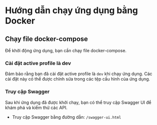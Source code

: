 # Hướng dẫn chạy ứng dụng bằng Docker

## Chạy file docker-compose

Để khởi động ứng dụng, bạn cần chạy file docker-compose.

### Cài đặt active profile là dev

Đảm bảo rằng bạn đã cài đặt active profile là `dev` khi chạy ứng dụng. Các cài đặt này có thể được chỉnh sửa trong các tệp cấu hình của ứng dụng.

### Truy cập Swagger

Sau khi ứng dụng đã được khởi chạy, bạn có thể truy cập Swagger UI để khám phá và kiểm thử các API.

- Truy cập Swagger bằng đường dẫn: `/swagger-ui.html`

